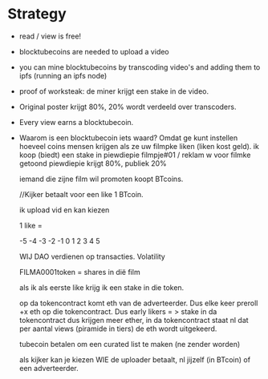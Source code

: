 Strategy
========

- read / view is free!
- blocktubecoins are needed to upload a video
- you can mine blocktubecoins by transcoding video's and adding them to ipfs (running an ipfs node)
- proof of worksteak: de miner krijgt een stake in de video. 
- Original poster krijgt 80%, 20% wordt verdeeld over transcoders.
- Every view earns a blocktubecoin.
- Waarom is een blocktubecoin iets waard?
	Omdat ge kunt instellen hoeveel coins mensen krijgen als ze uw filmpke liken (liken kost geld).
	ik koop (biedt) een stake in piewdiepie filmpje#01 / reklam w voor filmke getoond
	piewdiepie krijgt 80%, publiek 20%


	iemand die zijne film wil promoten koopt BTcoins.

	//Kijker betaalt voor een like 1 BTcoin.

	ik upload vid en kan kiezen 

	1 like = 

	-5 -4 -3 -2 -1 0  1  2  3  4  5

	WIJ DAO verdienen op transacties. Volatility

	FILMA0001token = shares in dië film

	als ik als eerste like krijg ik een stake in die token.

	op da tokencontract komt eth van de adverteerder. Dus elke keer preroll +x eth op die tokencontract. Dus early likers = > stake in da tokencontract dus krijgen meer ether, 
	in da tokencontract staat nl dat per aantal views (piramide in tiers) de eth wordt uitgekeerd.

	tubecoin betalen om een curated list te maken (ne zender worden)

	als kijker kan je kiezen WIE de uploader betaalt, nl jijzelf (in BTcoin) of een adverteerder.



